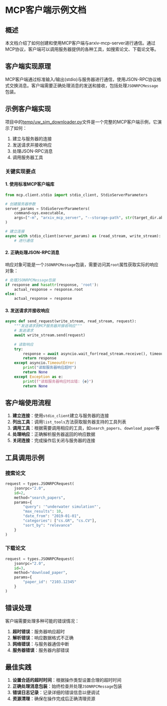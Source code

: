 # MCP客户端示例文档

## 概述

本文档介绍了如何创建和使用MCP客户端与arxiv-mcp-server进行通信。通过MCP协议，客户端可以调用服务器提供的各种工具，如搜索论文、下载论文等。

## 客户端实现原理

MCP客户端通过标准输入/输出(stdio)与服务器进行通信，使用JSON-RPC协议格式交换消息。客户端需要正确处理消息的发送和接收，包括处理`JSONRPCMessage`包装。

## 示例客户端实现

项目中的[temp/uw_sim_downloader.py](file:///System/Volumes/Data/justin/dev/arxiv-mcp-server-qoder/temp/uw_sim_downloader.py)文件是一个完整的MCP客户端示例，它演示了如何：

1. 建立与服务器的连接
2. 发送请求并接收响应
3. 处理JSON-RPC消息
4. 调用服务器工具

### 关键实现要点

#### 1. 使用标准MCP客户端库

```python
from mcp.client.stdio import stdio_client, StdioServerParameters

# 创建服务器参数
server_params = StdioServerParameters(
    command=sys.executable,
    args=["-m", "arxiv_mcp_server", "--storage-path", str(target_dir.absolute())]
)

# 建立连接
async with stdio_client(server_params) as (read_stream, write_stream):
    # 进行通信
```

#### 2. 正确处理JSON-RPC消息

响应对象可能是一个`JSONRPCMessage`包装，需要访问其`root`属性获取实际的响应对象：

```python
# 处理JSONRPCMessage包装
if response and hasattr(response, 'root'):
    actual_response = response.root
else:
    actual_response = response
```

#### 3. 发送请求并接收响应

```python
async def send_request(write_stream, read_stream, request):
    """发送请求到MCP服务器并接收响应"""
    # 发送请求
    await write_stream.send(request)
    
    # 读取响应
    try:
        response = await asyncio.wait_for(read_stream.receive(), timeout=60.0)
        return response
    except asyncio.TimeoutError:
        print("读取服务器响应超时")
        return None
    except Exception as e:
        print(f"读取服务器响应时出错: {e}")
        return None
```

## 客户端使用流程

1. **建立连接**：使用`stdio_client`建立与服务器的连接
2. **列出工具**：调用`list_tools`方法获取服务器支持的工具列表
3. **调用工具**：根据需要调用相应的工具，如`search_papers`、`download_paper`等
4. **处理响应**：正确解析服务器返回的响应数据
5. **关闭连接**：完成操作后关闭与服务器的连接

## 工具调用示例

### 搜索论文

```python
request = types.JSONRPCRequest(
    jsonrpc="2.0",
    id=2,
    method="search_papers",
    params={
        "query": '"underwater simulation"',
        "max_results": 10,
        "date_from": "2019-01-01",
        "categories": ["cs.GR", "cs.CV"],
        "sort_by": "relevance"
    }
)
```

### 下载论文

```python
request = types.JSONRPCRequest(
    jsonrpc="2.0",
    id=3,
    method="download_paper",
    params={
        "paper_id": "2103.12345"
    }
)
```

## 错误处理

客户端需要处理多种可能的错误情况：

1. **超时错误**：服务器响应超时
2. **解析错误**：响应数据格式不正确
3. **网络错误**：与服务器通信中断
4. **服务器错误**：服务器内部错误

## 最佳实践

1. **设置合适的超时时间**：根据操作类型设置合理的超时时间
2. **正确处理消息包装**：始终检查并处理`JSONRPCMessage`包装
3. **错误日志记录**：记录详细的错误信息以便调试
4. **资源清理**：确保在操作完成后正确清理资源